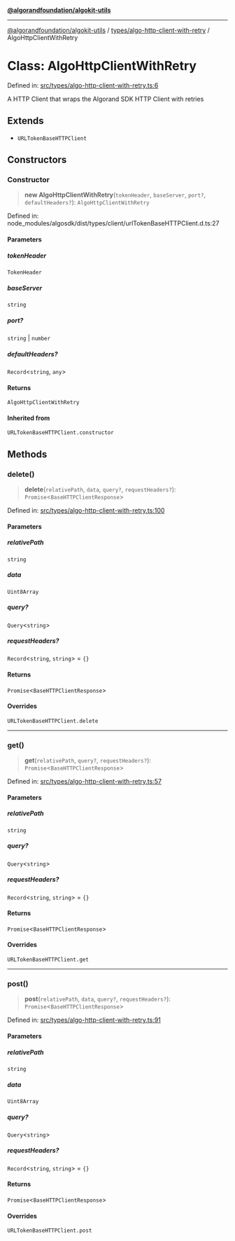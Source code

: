 [**@algorandfoundation/algokit-utils**](../../../README.md)

***

[@algorandfoundation/algokit-utils](../../../README.md) / [types/algo-http-client-with-retry](../README.md) / AlgoHttpClientWithRetry

# Class: AlgoHttpClientWithRetry

Defined in: [src/types/algo-http-client-with-retry.ts:6](https://github.com/algorandfoundation/algokit-utils-ts/blob/main/src/types/algo-http-client-with-retry.ts#L6)

A HTTP Client that wraps the Algorand SDK HTTP Client with retries

## Extends

- `URLTokenBaseHTTPClient`

## Constructors

### Constructor

> **new AlgoHttpClientWithRetry**(`tokenHeader`, `baseServer`, `port?`, `defaultHeaders?`): `AlgoHttpClientWithRetry`

Defined in: node\_modules/algosdk/dist/types/client/urlTokenBaseHTTPClient.d.ts:27

#### Parameters

##### tokenHeader

`TokenHeader`

##### baseServer

`string`

##### port?

`string` | `number`

##### defaultHeaders?

`Record`\<`string`, `any`\>

#### Returns

`AlgoHttpClientWithRetry`

#### Inherited from

`URLTokenBaseHTTPClient.constructor`

## Methods

### delete()

> **delete**(`relativePath`, `data`, `query?`, `requestHeaders?`): `Promise`\<`BaseHTTPClientResponse`\>

Defined in: [src/types/algo-http-client-with-retry.ts:100](https://github.com/algorandfoundation/algokit-utils-ts/blob/main/src/types/algo-http-client-with-retry.ts#L100)

#### Parameters

##### relativePath

`string`

##### data

`Uint8Array`

##### query?

`Query`\<`string`\>

##### requestHeaders?

`Record`\<`string`, `string`\> = `{}`

#### Returns

`Promise`\<`BaseHTTPClientResponse`\>

#### Overrides

`URLTokenBaseHTTPClient.delete`

***

### get()

> **get**(`relativePath`, `query?`, `requestHeaders?`): `Promise`\<`BaseHTTPClientResponse`\>

Defined in: [src/types/algo-http-client-with-retry.ts:57](https://github.com/algorandfoundation/algokit-utils-ts/blob/main/src/types/algo-http-client-with-retry.ts#L57)

#### Parameters

##### relativePath

`string`

##### query?

`Query`\<`string`\>

##### requestHeaders?

`Record`\<`string`, `string`\> = `{}`

#### Returns

`Promise`\<`BaseHTTPClientResponse`\>

#### Overrides

`URLTokenBaseHTTPClient.get`

***

### post()

> **post**(`relativePath`, `data`, `query?`, `requestHeaders?`): `Promise`\<`BaseHTTPClientResponse`\>

Defined in: [src/types/algo-http-client-with-retry.ts:91](https://github.com/algorandfoundation/algokit-utils-ts/blob/main/src/types/algo-http-client-with-retry.ts#L91)

#### Parameters

##### relativePath

`string`

##### data

`Uint8Array`

##### query?

`Query`\<`string`\>

##### requestHeaders?

`Record`\<`string`, `string`\> = `{}`

#### Returns

`Promise`\<`BaseHTTPClientResponse`\>

#### Overrides

`URLTokenBaseHTTPClient.post`
